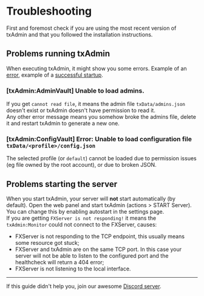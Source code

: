 # Troubleshooting

First and foremost check if you are using the most recent version of txAdmin and that you followed the installation instructions.

## Problems running txAdmin  
When executing txAdmin, it might show you some errors. Example of an [error](https://i.imgur.com/2huiyBf.png), example of a [successful startup](https://i.imgur.com/QLCBZBm.png).

### [txAdmin:AdminVault] Unable to load admins.
If you get `cannot read file`, it means the admin file `txData/admins.json` doesn't exist or txAdmin doesn't have permission to read it.  
Any other error message means you somehow broke the admins file, delete it and restart txAdmin to generate a new one.

### [txAdmin:ConfigVault] Error: Unable to load configuration file `txData/<profile>/config.json`
The selected profile (or `default`) cannot be loaded due to permission issues (eg file owned by the root account), or due to broken JSON.

## Problems starting the server
When you start txAdmin, your server will **not** start automatically (by default). Open the web panel and start txAdmin (actions > START Server). You can change this by enabling autostart in the settings page.  
If you are getting `FXServer is not responding!` it means the `txAdmin:Monitor` could not connect to the FXServer, causes:
- FXServer is not responding to the TCP endpoint, this usually means some resource got stuck;
- FXServer and txAdmin are on the same TCP port. In this case your server will not be able to listen to the configured port and the healthcheck will return a 404 error;
- FXServer is not listening to the local interface.

<hr>

If this guide didn't help you, join our awesome [Discord server](https://discord.gg/AFAAXzq).
